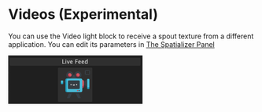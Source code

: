 # Videos (Experimental)

You can use the Video light block to receive a spout texture from a different application. You can edit its parameters in [The Spatializer Panel](../the-spatializer.md)

![Live Feed Blocks](../../.gitbook/assets/bento-live-feed-blocks.png)
